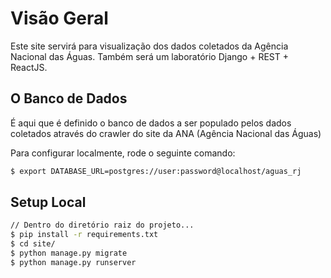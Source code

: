 # Visão Geral

Este site servirá para visualização dos dados coletados da Agência Nacional das Águas. Também será um laboratório Django + REST + ReactJS.

## O Banco de Dados

É aqui que é definido o banco de dados a ser populado pelos dados coletados através do crawler do site da ANA (Agência Nacional das Águas)

Para configurar localmente, rode o seguinte comando:

```sh
$ export DATABASE_URL=postgres://user:password@localhost/aguas_rj
```

## Setup Local

```sh
// Dentro do diretório raiz do projeto...
$ pip install -r requirements.txt
$ cd site/
$ python manage.py migrate
$ python manage.py runserver
```